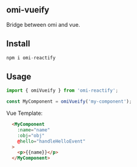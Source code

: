 ## omi-vueify

Bridge between omi and vue.

## Install

```js
npm i omi-reactify
```

## Usage

```ts
import { omiVueify } from 'omi-reactify';

const MyComponent = omiVueify('my-component');
```

Vue Template:

```html
  <MyComponent
    :name="name"
    :obj="obj"
    @hello="handleHelloEvent"
  >
    <p>{{name}}</p>
  </MyComponent>
```